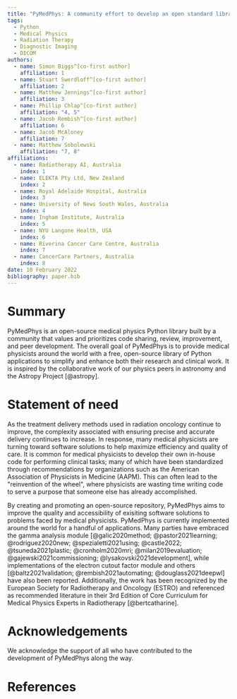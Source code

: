 ```yaml
---
title: "PyMedPhys: A community effort to develop an open standard library for Medical Physics in Python"
tags:
  - Python
  - Medical Physics
  - Radiation Therapy
  - Diagnostic Imaging
  - DICOM
authors:
  - name: Simon Biggs^[co-first author]
    affiliation: 1
  - name: Stuart Swerdloff^[co-first author]
    affiliation: 2
  - name: Matthew Jennings^[co-first author]
    affiliation: 3
  - name: Phillip Chlap^[co-first author]
    affiliation: "4, 5"
  - name: Jacob Rembish^[co-first author]
    affiliation: 6
  - name: Jacob McAloney
    affiliation: 7
  - name: Matthew Sobolewski
    affiliation: "7, 8"
affiliations:
  - name: Radiotherapy AI, Australia
    index: 1
  - name: ELEKTA Pty Ltd, New Zealand
    index: 2
  - name: Royal Adelaide Hospital, Australia
    index: 3
  - name: University of News South Wales, Australia
    index: 4
  - name: Ingham Institute, Australia
    index: 5
  - name: NYU Langone Health, USA
    index: 6
  - name: Riverina Cancer Care Centre, Australia
    index: 7
  - name: CancerCare Partners, Australia
    index: 8
date: 10 February 2022
bibliography: paper.bib
---
```


# Summary

PyMedPhys is an open-source medical physics Python library built by a community
that values and prioritizes code sharing, review, improvement, and peer
development. The overall goal of PyMedPhys is to provide medical physicists
around the world with a free, open-source library of Python applications to
simplify and enhance both their research and clinical work. It is inspired by
the collaborative work of our physics peers in astronomy and the Astropy
Project [@astropy].

# Statement of need

As the treatment delivery methods used in radiation oncology continue to
improve, the complexity associated with ensuring precise and accurate delivery
continues to increase. In response, many medical physicists are turning toward
software solutions to help maximize efficiency and quality of care. It is
common for medical physicists to develop their own in-house code for performing
clinical tasks; many of which have been standardized through recommendations by
organizations such as the American Association of Physicists in Medicine
(AAPM). This can often lead to the "reinvention of the wheel", where physicists
are wasting time writing code to serve a purpose that someone else has already
accomplished.

By creating and promoting an open-source repository, PyMedPhys aims to improve
the quality and accessibility of exisiting software solutions to problems faced by
medical physicists. PyMedPhys is currently implemented around the world for a handful of
applications. Many parties have embraced the gamma analysis module
[@galic2020method; @pastor2021learning; @rodriguez2020new;
@spezialetti2021using; @castle2022; @tsuneda2021plastic; @cronholm2020mri;
@milan2019evaluation; @gajewski2021commissioning; @lysakovski2021development],
while implementations of the electron cutout factor module and others [@baltz2021validation;
@rembish2021automating; @douglass2021deepwl] have also been reported. Additionally, the work has been recognized by the European
Society for Radiotherapy and Oncology (ESTRO) and referenced as recommended
literature in their 3rd Edition of Core Curriculum for Medical Physics Experts
in Radiotherapy [@bertcatharine].

# Acknowledgements

We acknowledge the support of all who have contributed to the development of
PyMedPhys along the way.

# References
